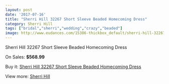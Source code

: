```yaml
---
layout: post
date: '2017-07-16'
title: "Sherri Hill 32267 Short Sleeve Beaded Homecoming Dress"
category: Sherri Hill
tags: ["bridal","sherri","wedding","crazy","beaded"]
image: http://www.eudances.com/15386-thickbox_default/sherri-hill-32267-short-sleeve-beaded-homecoming-dress.jpg
---
```

Sherri Hill 32267 Short Sleeve Beaded Homecoming Dress

On Sales: **$568.99**
<a href="https://www.eudances.com/en/sherri-hill/4553-sherri-hill-32267-short-sleeve-beaded-homecoming-dress.html"><amp-img layout="responsive" width="600" height="600" src="//www.eudances.com/15386-thickbox_default/sherri-hill-32267-short-sleeve-beaded-homecoming-dress.jpg" alt="Sherri Hill 32267 Short Sleeve Beaded Homecoming Dress 0" /></a>
<a href="https://www.eudances.com/en/sherri-hill/4553-sherri-hill-32267-short-sleeve-beaded-homecoming-dress.html"><amp-img layout="responsive" width="600" height="600" src="//www.eudances.com/15390-thickbox_default/sherri-hill-32267-short-sleeve-beaded-homecoming-dress.jpg" alt="Sherri Hill 32267 Short Sleeve Beaded Homecoming Dress 1" /></a>
<a href="https://www.eudances.com/en/sherri-hill/4553-sherri-hill-32267-short-sleeve-beaded-homecoming-dress.html"><amp-img layout="responsive" width="600" height="600" src="//www.eudances.com/15389-thickbox_default/sherri-hill-32267-short-sleeve-beaded-homecoming-dress.jpg" alt="Sherri Hill 32267 Short Sleeve Beaded Homecoming Dress 2" /></a>
<a href="https://www.eudances.com/en/sherri-hill/4553-sherri-hill-32267-short-sleeve-beaded-homecoming-dress.html"><amp-img layout="responsive" width="600" height="600" src="//www.eudances.com/15388-thickbox_default/sherri-hill-32267-short-sleeve-beaded-homecoming-dress.jpg" alt="Sherri Hill 32267 Short Sleeve Beaded Homecoming Dress 3" /></a>
<a href="https://www.eudances.com/en/sherri-hill/4553-sherri-hill-32267-short-sleeve-beaded-homecoming-dress.html"><amp-img layout="responsive" width="600" height="600" src="//www.eudances.com/15387-thickbox_default/sherri-hill-32267-short-sleeve-beaded-homecoming-dress.jpg" alt="Sherri Hill 32267 Short Sleeve Beaded Homecoming Dress 4" /></a>

Buy it: [Sherri Hill 32267 Short Sleeve Beaded Homecoming Dress](https://www.eudances.com/en/sherri-hill/4553-sherri-hill-32267-short-sleeve-beaded-homecoming-dress.html "Sherri Hill 32267 Short Sleeve Beaded Homecoming Dress")

View more: [Sherri Hill](https://www.eudances.com/en/80-Sherri-Hill "Sherri Hill")
